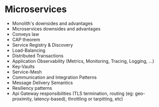 # Microservices

- Monolith's downsides and advantages
- Microservices downsides and advantages
- Conveys law
- CAP theorem
- Service Registry & Discovery
- Load-Balancing
- Distributed Transactions
- Application Observability (Metrics, Monitoring, Tracing, Logging, ...)
- Key-Vaults
- Service-Mesh
- Communication and Integration Patterns
- Message Delivery Semantics
- Resiliency patterns
- Api Gateway responsibilities (TLS termination, routing (eg: geo-proximity, latency-based), throttling or tarpitting, etc)
